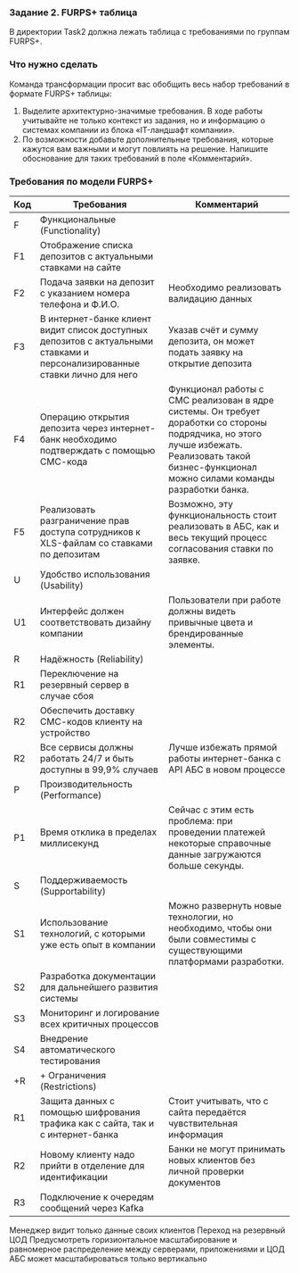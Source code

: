 ### Задание 2. FURPS+ таблица
В директории Task2 должна лежать таблица с требованиями по группам FURPS+.

### Что нужно сделать
Команда трансформации просит вас обобщить весь набор требований в формате FURPS+ таблицы:
1. Выделите архитектурно-значимые требования. В ходе работы учитывайте не только контекст из задания, но и информацию о системах компании из блока «IT-ландшафт компании».
2. По возможности добавьте дополнительные требования, которые кажутся вам важными и могут повлиять на решение. Напишите обоснование для таких требований в поле «Комментарий».

### Требования по модели FURPS+
| Код | Требования                                                                                                                  | Комментарий                                                                                                                                                                                        |
|-----|-----------------------------------------------------------------------------------------------------------------------------|----------------------------------------------------------------------------------------------------------------------------------------------------------------------------------------------------|
| F   | Функциональные (Functionality)                                                                                              |                                                                                                                                                                                                    |
| F1  | Отображение списка депозитов с актуальными ставками на сайте                                                                |                                                                                                                                                                                                    |
| F2  | Подача заявки на депозит с указанием номера телефона и Ф.И.О.                                                               | Необходимо реализовать валидацию данных                                                                                                                                                            |
| F3  | В интернет-банке клиент видит список доступных депозитов с актуальными ставками и персонализированные ставки лично для него | Указав счёт и сумму депозита, он может подать заявку на открытие депозита                                                                                                                          |
| F4  | Операцию открытия депозита через интернет-банк необходимо подтверждать с помощью СМС-кода                                   | Функционал работы с СМС реализован в ядре системы. Он требует доработки со стороны подрядчика, но этого лучше избежать. Реализовать такой бизнес-функционал можно силами команды разработки банка. |
| F5  | Реализовать разграничение прав доступа сотрудников к XLS-файлам со ставками по депозитам                                    | Возможно, эту функциональность стоит реализовать в АБС, как и весь текущий процесс согласования ставки по заявке.                                                                                  |
| U   | Удобство использования (Usability)                                                                                          |                                                                                                                                                                                                    |
| U1  | Интерфейс должен соответствовать дизайну компании                                                                           | Пользователи при работе должны видеть привычные цвета и брендированные элементы.                                                                                                                   |
| R   | Надёжность (Reliability)                                                                                                    |                                                                                                                                                                                                    |
| R1  | Переключение на резервный сервер в случае сбоя                                                                              |                                                                                                                                                                                                    |
| R2  | Обеспечить доставку СМС-кодов клиенту на устройство                                                                         |                                                                                                                                                                                                    |
| R2  | Все сервисы должны работать 24/7 и быть доступны в 99,9% случаев                                                            | Лучше избежать прямой работы интернет-банка с API АБС в новом процессе                                                                                                                             |
| P   | Производительность (Performance)                                                                                            |                                                                                                                                                                                                    |
| P1  | Время отклика в пределах миллисекунд                                                                                        | Сейчас с этим есть проблема: при проведении платежей некоторые справочные данные загружаются больше секунды.                                                                                       |
| S   | Поддерживаемость (Supportability)                                                                                           |                                                                                                                                                                                                    |
| S1  | Использование технологий, с которыми уже есть опыт в компании                                                               | Можно развернуть новые технологии, но необходимо, чтобы они были совместимы с существующими платформами разработки.                                                                                |
| S2  | Разработка документации для дальнейшего развития системы                                                                    |                                                                                                                                                                                                    |
| S3  | Мониторинг и логирование всех критичных процессов                                                                           |                                                                                                                                                                                                    |
| S4  | Внедрение автоматического тестирования                                                                                      |                                                                                                                                                                                                    |
| +R  | + Ограничения (Restrictions)                                                                                                |                                                                                                                                                                                                    |
| R1  | Защита данных с помощью шифрования трафика как с сайта, так и с интернет-банка                                              | Стоит учитывать, что с сайта передаётся чувствительная информация                                                                                                                                  |
| R2  | Новому клиенту надо прийти в отделение для идентификации                                                                    | Банки не могут принимать новых клиентов без личной проверки документов                                                                                                                             |
| R3  | Подключение к очередям сообщений через Kafka                                                                                |                                                                                                                                                                                                    |

Менеджер видит только данные своих клиентов
Переход на резервный ЦОД
Предусмотреть горизионтальное масштабирование и равномерное распределение между серверами, приложениями и ЦОД
АБС может масштабироваться только вертикально
